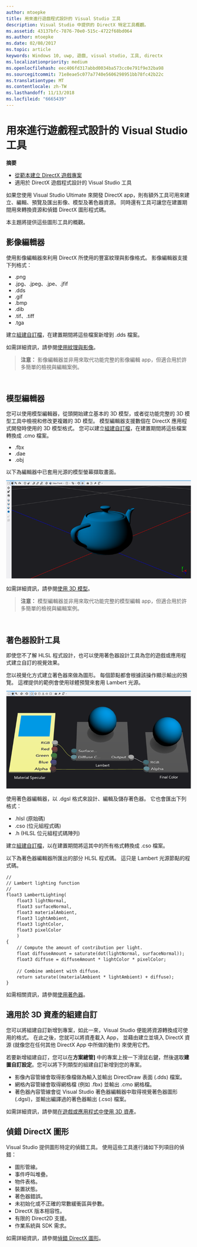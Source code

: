 ```yaml
---
author: mtoepke
title: 用來進行遊戲程式設計的 Visual Studio 工具
description: Visual Studio 中提供的 DirectX 特定工具概觀。
ms.assetid: 43137bfc-7876-70e0-515c-4722f68bd064
ms.author: mtoepke
ms.date: 02/08/2017
ms.topic: article
keywords: Windows 10, uwp, 遊戲, visual studio, 工具, directx
ms.localizationpriority: medium
ms.openlocfilehash: eec406fd317abbd0034ba573cc0e791f9e32ba98
ms.sourcegitcommit: 71e8eae5c077a7740e5606298951bb78fc42b22c
ms.translationtype: MT
ms.contentlocale: zh-TW
ms.lasthandoff: 11/13/2018
ms.locfileid: "6665439"
---
```

# <a name="visual-studio-tools-for-game-programming"></a>用來進行遊戲程式設計的 Visual Studio 工具



**摘要**

-   [從範本建立 DirectX 遊戲專案](user-interface.md)
-   適用於 DirectX 遊戲程式設計的 Visual Studio 工具


如果您使用 Visual Studio Ultimate 來開發 DirectX app，則有額外工具可用來建立、編輯、預覽及匯出影像、模型及著色器資源。 同時還有工具可讓您在建置期間用來轉換資源和偵錯 DirectX 圖形程式碼。

本主題將提供這些圖形工具的概觀。

## <a name="image-editor"></a>影像編輯器


使用影像編輯器來利用 DirectX 所使用的豐富紋理與影像格式。 影像編輯器支援下列格式：

-   .png
-   .jpg、.jpeg、.jpe、.jfif
-   .dds
-   .gif
-   .bmp
-   .dib
-   .tif、.tiff
-   .tga

建立[組建自訂檔](#build-customizations-for-3d-assets)，在建置期間將這些檔案新增到 .dds 檔案。

如需詳細資訊，請參閱[使用紋理與影像](https://msdn.microsoft.com/library/windows/apps/hh873119.aspx)。

> **注意：** 影像編輯器並非用來取代功能完整的影像編輯 app，但適合用於許多簡單的檢視與編輯案例。

 

## <a name="model-editor"></a>模型編輯器


您可以使用模型編輯器，從頭開始建立基本的 3D 模型，或者從功能完整的 3D 模型工具中檢視和修改更複雜的 3D 模型。 模型編輯器支援數個在 DirectX 應用程式開發時使用的 3D 模型格式。 您可以建立[組建自訂檔](#build-customizations-for-3d-assets)，在建置期間將這些檔案轉換成 .cmo 檔案。

-   .fbx
-   .dae
-   .obj

以下為編輯器中已套用光源的模型螢幕擷取畫面。

![茶壺](images/modeleditor.png)

如需詳細資訊，請參閱[使用 3D 模型](https://msdn.microsoft.com/library/windows/apps/hh873114.aspx)。

> **注意：** 模型編輯器並非用來取代功能完整的模型編輯 app，但適合用於許多簡單的檢視與編輯案例。

 

## <a name="shader-designer"></a>著色器設計工具


即使您不了解 HLSL 程式設計，也可以使用著色器設計工具為您的遊戲或應用程式建立自訂的視覺效果。

您以視覺化方式建立著色器來做為圖形。 每個節點都會根據該操作顯示輸出的預覽。 這裡提供的範例會使用球體預覽來套用 Lambert 光源。

![視覺著色器圖形](images/shaderdesigner.png)

使用著色器編輯器，以 .dgsl 格式來設計、編輯及儲存著色器。 它也會匯出下列格式：

-   .hlsl (原始碼)
-   .cso (位元組程式碼)
-   .h (HLSL 位元組程式碼陣列)

建立[組建自訂檔](#build-customizations-for-3d-assets)，以在建置期間將這其中的所有格式轉換成 .cso 檔案。

以下為著色器編輯器所匯出的部分 HLSL 程式碼。 這只是 Lambert 光源節點的程式碼。

```hlsl
//
// Lambert lighting function
//
float3 LambertLighting(
    float3 lightNormal,
    float3 surfaceNormal,
    float3 materialAmbient,
    float3 lightAmbient,
    float3 lightColor,
    float3 pixelColor
    )
{
    // Compute the amount of contribution per light.
    float diffuseAmount = saturate(dot(lightNormal, surfaceNormal));
    float3 diffuse = diffuseAmount * lightColor * pixelColor;

    // Combine ambient with diffuse.
    return saturate((materialAmbient * lightAmbient) + diffuse);
}
```

如需相關資訊，請參閱[使用著色器](https://msdn.microsoft.com/library/windows/apps/hh873117.aspx)。

## <a name="build-customizations-for-3d-assets"></a>適用於 3D 資產的組建自訂


您可以將組建自訂新增到專案，如此一來，Visual Studio 便能將資源轉換成可使用的格式。 在此之後，您就可以將資產載入 App， 並藉由建立並填入 DirectX 資源 (就像您在任何其他 DirectX App 中所做的動作) 來使用它們。

若要新增組建自訂，您可以在**方案總管]** 中的專案上按一下滑鼠右鍵，然後選取**建置自訂設定**。您可以將下列類型的組建自訂新增到您的專案。

-   影像內容管線會取得影像檔做為輸入並輸出 DirectDraw 表面 (.dds) 檔案。
-   網格內容管線會取得網格檔 (例如 .fbx) 並輸出 .cmo 網格檔。
-   著色器內容管線會從 Visual Studio 著色器編輯器中取得視覺著色器圖形 (.dgsl)，並輸出編譯過的著色器輸出 (.cso) 檔案。

如需詳細資訊，請參閱[在遊戲或應用程式中使用 3D 資產](https://msdn.microsoft.com/library/windows/apps/hh972446.aspx)。

## <a name="debugging-directx-graphics"></a>偵錯 DirectX 圖形


Visual Studio 提供圖形特定的偵錯工具。 使用這些工具進行諸如下列項目的偵錯：

-   圖形管線。
-   事件呼叫堆疊。
-   物件表格。
-   裝置狀態。
-   著色器錯誤。
-   未初始化或不正確的常數緩衝區與參數。
-   DirectX 版本相容性。
-   有限的 Direct2D 支援。
-   作業系統與 SDK 需求。

如需詳細資訊，請參閱[偵錯 DirectX 圖形](https://msdn.microsoft.com/library/windows/apps/hh315751.aspx)。


 

 

 




